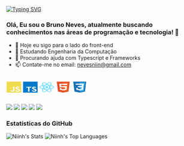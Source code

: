 [![Typing SVG](https://readme-typing-svg.herokuapp.com?font=Astera&size=24&pause=1000&color=2C9ACA&center=falso&vCenter=falso&repeat=verdadeiro&random=falso&width=500&lines=Bem+vindo+ao+meu+perfil+GitHub)](https://git.io/typing-svg)

### Olá, Eu sou o Bruno Neves, atualmente buscando conhecimentos nas áreas de programação e tecnologia! 👋

- 🔭 Hoje eu sigo para o lado do front-end
- 🌱 Estudando Engenharia da Computação
- 🤔 Procurando ajuda com Typescript e Frameworks
- 📫 Contate-me no email: nevesniin@gmail.com

<div style="display: inline_block"><br>
  <img align="center" alt="Nin-Js" height="30" width="40" src="https://raw.githubusercontent.com/devicons/devicon/master/icons/javascript/javascript-plain.svg">
  <img align="center" alt="Nin-Ts" height="30" width="40" src="https://raw.githubusercontent.com/devicons/devicon/master/icons/typescript/typescript-plain.svg">
  <img align="center" alt="Nin-React" height="30" width="40" src="https://raw.githubusercontent.com/devicons/devicon/master/icons/react/react-original.svg">
  <img align="center" alt="Nin-HTML" height="30" width="40" src="https://raw.githubusercontent.com/devicons/devicon/master/icons/html5/html5-original.svg">
  <img align="center" alt="Nin-CSS" height="30" width="40" src="https://raw.githubusercontent.com/devicons/devicon/master/icons/css3/css3-original.svg">
</div>

  ##

  <div> 
  <a href="https://instagram.com/brunosneves" target="_blank"><img src="https://img.shields.io/badge/-Instagram-%23E4405F?style=for-the-badge&logo=instagram&logoColor=white" target="_blank"></a>
 	<a href="https://www.twitch.tv/Niinh0" target="_blank"><img src="https://img.shields.io/badge/Twitch-9146FF?style=for-the-badge&logo=twitch&logoColor=white" target="_blank"></a>
  <a href="https://discord.gg/Dr64dXeR" target="_blank"><img src="https://img.shields.io/badge/Discord-7289DA?style=for-the-badge&logo=discord&logoColor=white" target="_blank"></a> 
  <a href ="nevesniin@gmail.com"><img src="https://img.shields.io/badge/-Gmail-%23333?style=for-the-badge&logo=gmail&logoColor=white" target="_blank"></a>
  <a href="https://www.linkedin.com/in/bruno-de-souza-neves-960617124/" target="_blank"><img src="https://img.shields.io/badge/-LinkedIn-%230077B5?style=for-the-badge&logo=linkedin&logoColor=white" target="_blank"></a> 
  
</div>

### Estatísticas do GitHub

![Niinh's Stats](https://github-readme-stats.vercel.app/api?username=Niinh&theme=tokyonight&show_icons=true&hide_border=false&count_private=true)
![Niinh's Top Languages](https://github-readme-stats.vercel.app/api/top-langs/?username=Niinh&theme=tokyonight&show_icons=true&hide_border=true&layout=compact)
